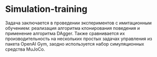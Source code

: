 # Simulation-training

Задача заключается в проведении экспериментов с имитационным обучением: реализация алгоритма клонирования поведения и применение алгоритма DAgger. Также сравнивается их производительность на нескольких простых задачах управления из пакета OpenAI Gym, заодно используется набор симуляционных средства MuJoCo.

